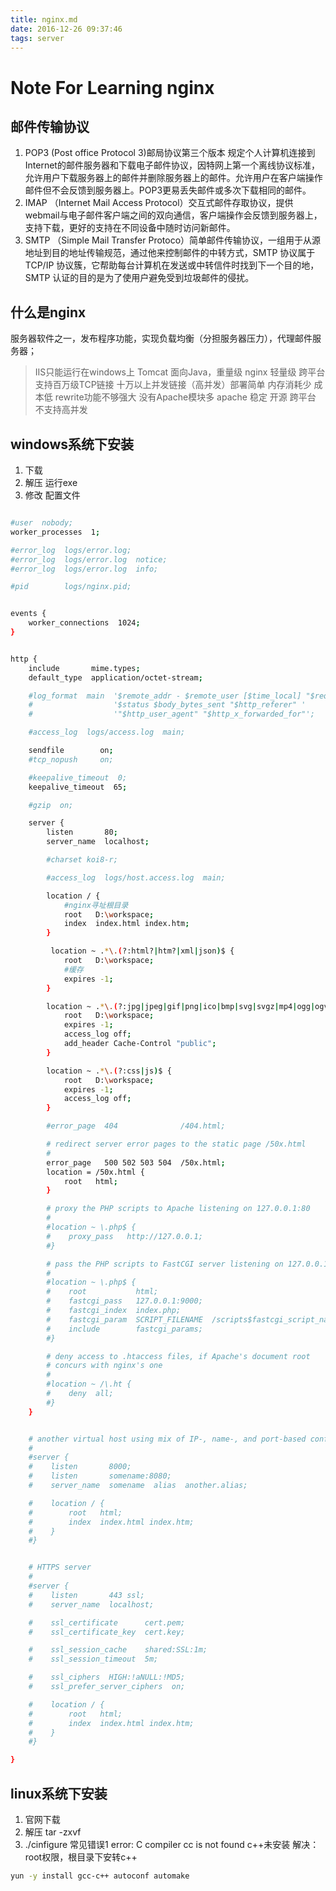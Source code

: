 ```yaml
---
title: nginx.md
date: 2016-12-26 09:37:46
tags: server
---
```

# Note For Learning nginx
## 邮件传输协议
1. POP3 (Post office Protocol 3)邮局协议第三个版本
规定个人计算机连接到Internet的邮件服务器和下载电子邮件协议，因特网上第一个离线协议标准，允许用户下载服务器上的邮件并删除服务器上的邮件。允许用户在客户端操作邮件但不会反馈到服务器上。POP3更易丢失邮件或多次下载相同的邮件。
2. IMAP （Internet Mail Access Protocol）交互式邮件存取协议，提供webmail与电子邮件客户端之间的双向通信，客户端操作会反馈到服务器上，支持下载，更好的支持在不同设备中随时访问新邮件。
3. SMTP （Simple Mail Transfer Protoco）简单邮件传输协议，一组用于从源地址到目的地址传输规范，通过他来控制邮件的中转方式，SMTP 协议属于 TCP/IP 协议簇，它帮助每台计算机在发送或中转信件时找到下一个目的地，SMTP 认证的目的是为了使用户避免受到垃圾邮件的侵扰。


## 什么是nginx
服务器软件之一，发布程序功能，实现负载均衡（分担服务器压力），代理邮件服务器；
> IIS只能运行在windows上
> Tomcat 面向Java，重量级
> nginx 轻量级 跨平台 支持百万级TCP链接 十万以上并发链接（高并发）部署简单 内存消耗少 成本低 rewrite功能不够强大 没有Apache模块多
> apache 稳定 开源 跨平台 不支持高并发
## windows系统下安装
1. 下载
2. 解压 运行exe
3. 修改 配置文件
```bash

#user  nobody;
worker_processes  1;

#error_log  logs/error.log;
#error_log  logs/error.log  notice;
#error_log  logs/error.log  info;

#pid        logs/nginx.pid;


events {
    worker_connections  1024;
}


http {
    include       mime.types;
    default_type  application/octet-stream;

    #log_format  main  '$remote_addr - $remote_user [$time_local] "$request" '
    #                  '$status $body_bytes_sent "$http_referer" '
    #                  '"$http_user_agent" "$http_x_forwarded_for"';

    #access_log  logs/access.log  main;

    sendfile        on;
    #tcp_nopush     on;

    #keepalive_timeout  0;
    keepalive_timeout  65;

    #gzip  on;

    server {
        listen       80;
        server_name  localhost;

        #charset koi8-r;

        #access_log  logs/host.access.log  main;

        location / {
            #nginx寻址根目录
            root   D:\workspace;
            index  index.html index.htm;
        }

         location ~ .*\.(?:html?|htm?|xml|json)$ {
            root   D:\workspace;
            #缓存
            expires -1;
        }

        location ~ .*\.(?:jpg|jpeg|gif|png|ico|bmp|svg|svgz|mp4|ogg|ogv)$ {
            root   D:\workspace;
            expires -1;
            access_log off;
            add_header Cache-Control "public";
        }

        location ~ .*\.(?:css|js)$ {
            root   D:\workspace;
            expires -1;
            access_log off;
        }

        #error_page  404              /404.html;

        # redirect server error pages to the static page /50x.html
        #
        error_page   500 502 503 504  /50x.html;
        location = /50x.html {
            root   html;
        }

        # proxy the PHP scripts to Apache listening on 127.0.0.1:80
        #
        #location ~ \.php$ {
        #    proxy_pass   http://127.0.0.1;
        #}

        # pass the PHP scripts to FastCGI server listening on 127.0.0.1:9000
        #
        #location ~ \.php$ {
        #    root           html;
        #    fastcgi_pass   127.0.0.1:9000;
        #    fastcgi_index  index.php;
        #    fastcgi_param  SCRIPT_FILENAME  /scripts$fastcgi_script_name;
        #    include        fastcgi_params;
        #}

        # deny access to .htaccess files, if Apache's document root
        # concurs with nginx's one
        #
        #location ~ /\.ht {
        #    deny  all;
        #}
    }


    # another virtual host using mix of IP-, name-, and port-based configuration
    #
    #server {
    #    listen       8000;
    #    listen       somename:8080;
    #    server_name  somename  alias  another.alias;

    #    location / {
    #        root   html;
    #        index  index.html index.htm;
    #    }
    #}


    # HTTPS server
    #
    #server {
    #    listen       443 ssl;
    #    server_name  localhost;

    #    ssl_certificate      cert.pem;
    #    ssl_certificate_key  cert.key;

    #    ssl_session_cache    shared:SSL:1m;
    #    ssl_session_timeout  5m;

    #    ssl_ciphers  HIGH:!aNULL:!MD5;
    #    ssl_prefer_server_ciphers  on;

    #    location / {
    #        root   html;
    #        index  index.html index.htm;
    #    }
    #}

}

```
## linux系统下安装
1. 官网下载
2. 解压 tar -zxvf
3. ./cinfigure
常见错误1
error: C compiler cc is not found
c++未安装
解决：root权限，根目录下安转c++
```bash
yun -y install gcc-c++ autoconf automake
```